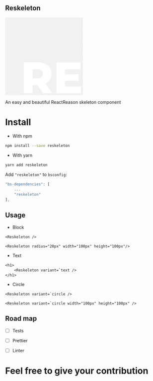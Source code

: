 ## Reskeleton

<img align="center" width="250px" src="./reskeleton-image.gif"/>

<span align="center">An easy and beautiful ReactReason skeleton component</span>



# Install

- With npm

```bash
npm install --save reskeleton
```

- With yarn

```bash
yarn add reskeleton
```

Add `"reskeleton"` to `bsconfig`:

```js
"bs-dependencies": [
    ...
    "reskeleton"
],
```

## Usage

- Block

```reason
<Reskeleton />
```

```reason
<Reskeleton radius="20px" width="100px" height="100px"/>
```

- Text

```reason
<h1>
    <Reskeleton variant=`text />
</h1>
```

- Circle

```reason
<Reskeleton variant=`circle />
```

```reason
<Reskeleton variant=`circle width="100px" height="100px" />
```



## Road map

- [ ] Tests
- [ ] Prettier
- [ ] Linter


# Feel free to give your contribution
